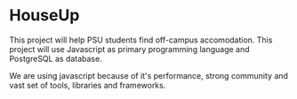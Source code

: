 # HouseUp
This project will help PSU students find off-campus accomodation.
This project will use Javascript as primary programming language and PostgreSQL as database.

We are using javascript because of it's performance, strong community and vast set of tools, libraries and frameworks.
